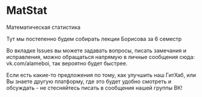 # MatStat
Математическая статистика

Тут мы постепенно будем собирать лекции Борисова за 6 семестр

Во вкладке Issues вы можете задавать вопросы, писать замечания и исправления, можно обращаться напрямую в личные сообщения сюда: vk.com/alameboi, так вероятно будет быстрее.

Если есть какие-то предложения по тому, как улучшить наш ГитХаб, или Вы знаете другую платформу, где это будет удобно смотреть и обсуждать - не стесняйтесь писать в сообщения нашей группы ВК!
